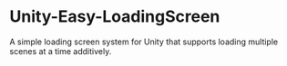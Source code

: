 # Unity-Easy-LoadingScreen
A simple loading screen system for Unity that supports loading multiple scenes at a time additively.
